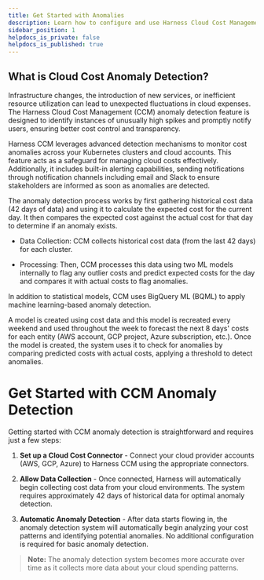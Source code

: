 ```yaml
---
title: Get Started with Anomalies
description: Learn how to configure and use Harness Cloud Cost Management (CCM) anomaly detection features for your cloud environments.
sidebar_position: 1
helpdocs_is_private: false
helpdocs_is_published: true
---
```



## What is Cloud Cost Anomaly Detection?

Infrastructure changes, the introduction of new services, or inefficient resource utilization can lead to unexpected fluctuations in cloud expenses. The Harness Cloud Cost Management (CCM) anomaly detection feature is designed to identify instances of unusually high spikes and promptly notify users, ensuring better cost control and transparency.

Harness CCM leverages advanced detection mechanisms to monitor cost anomalies across your Kubernetes clusters and cloud accounts. This feature acts as a safeguard for managing cloud costs effectively. Additionally, it includes built-in alerting capabilities, sending notifications through notification channels including email and Slack to ensure stakeholders are informed as soon as anomalies are detected.

The anomaly detection process works by first gathering historical cost data (42 days of data) and using it to calculate the expected cost for the current day. It then compares the expected cost against the actual cost for that day to determine if an anomaly exists.

- Data Collection: CCM collects historical cost data (from the last 42 days) for each cluster.

- Processing: Then, CCM processes this data using two ML models internally to flag any outlier costs and predict expected costs for the day and compares it with actual costs to flag anomalies.

In addition to statistical models, CCM uses BigQuery ML (BQML) to apply machine learning-based anomaly detection.

A model is created using cost data and this model is recreated every weekend and used throughout the week to forecast the next 8 days' costs for each entity (AWS account, GCP project, Azure subscription, etc.).
Once the model is created, the system uses it to check for anomalies by comparing predicted costs with actual costs, applying a threshold to detect anomalies.

<DocVideo src="https://app.tango.us/app/embed/492131d4-a5ea-45e2-bf96-654db9ddf2f1" title="Anomaly Detection in Harness CCM" />

# Get Started with CCM Anomaly Detection

Getting started with CCM anomaly detection is straightforward and requires just a few steps:

1. **Set up a Cloud Cost Connector** - Connect your cloud provider accounts (AWS, GCP, Azure) to Harness CCM using the appropriate connectors.

2. **Allow Data Collection** - Once connected, Harness will automatically begin collecting cost data from your cloud environments. The system requires approximately 42 days of historical data for optimal anomaly detection.

3. **Automatic Anomaly Detection** - After data starts flowing in, the anomaly detection system will automatically begin analyzing your cost patterns and identifying potential anomalies. No additional configuration is required for basic anomaly detection.

> **Note:** The anomaly detection system becomes more accurate over time as it collects more data about your cloud spending patterns.
